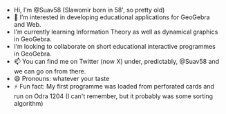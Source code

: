 - Hi, I’m @Suav58 (Slawomir born in 58', so pretty old)
- 👀 I’m interested in developing educational applications for GeoGebra and Web.
-  I’m currently learning Information Theory as well as dynamical graphics in GeoGebra. 
-  I’m looking to collaborate on short educational interactive programmes in GeoGebra.
- 📫 You can find me on Twitter (now X) under, predictably, @Suav58 and we can go on from there.
- 😄 Pronouns: whatever your taste
- ⚡ Fun fact: My first programme was loaded from perforated cards and run on Odra 1204 (I can't remember, but it probably was some sorting algorithm)

<!---
Suav58/Suav58 is a ✨ special ✨ repository because its `README.md` (this file) appears on your GitHub profile.
You can click the Preview link to take a look at your changes.
--->
